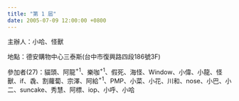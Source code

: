 ```yaml
---
title: "第 1 屆"
date: 2005-07-09 12:00:00 +0800
---
```


主辦人：小哈、怪獸

地點：德安購物中心三泰斯(台中市復興路四段186號3F)

參加者(27)：貓頭、阿龍<sup>+1</sup>、樂咖<sup>+1</sup>、假死、海怪、Window、小偉、小龍、怪獸、if、毳、割蘿蔔、宗澤、阿給<sup>+1</sup>、PMP、小菜、小花、川和、nose、小巴、小二、suncake、秀慧、阿標、iop、小呼、小哈